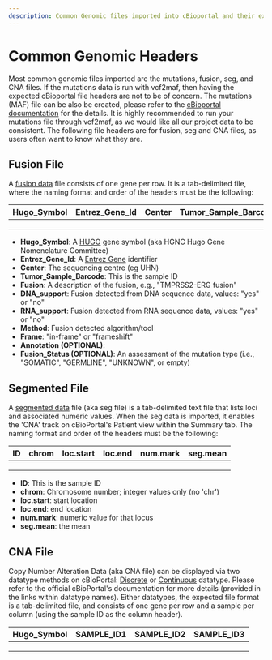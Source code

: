 ```yaml
---
description: Common Genomic files imported into cBioportal and their expected headers
---
```


# Common Genomic Headers

Most common genomic files imported are the mutations, fusion, seg, and CNA files. If the mutations data is run with vcf2maf, then having the expected cBioportal file headers are not to be of concern. The mutations (MAF) file can be also be created, please refer to the [cBioportal documentation](https://docs.cbioportal.org/5.1-data-loading/data-loading/file-formats#minimal-maf-format) for the details. It is highly recommended to run your mutations file through vcf2maf, as we would like all our project data to be consistent. The following file headers are for fusion, seg and CNA files, as users often want to know what they are.

## Fusion File

A [fusion data](https://docs.cbioportal.org/5.1-data-loading/data-loading/file-formats#fusion-data) file consists of one gene per row. It is a tab-delimited file, where the naming format and order of the headers must be the following:

| Hugo\_Symbol | Entrez\_Gene\_Id | Center | Tumor\_Sample\_Barcode | Fusion | DNA\_support | RNA\_support | Method | Frame |
| ------------ | ---------------- | ------ | ---------------------- | ------ | ------------ | ------------ | ------ | ----- |
|              |                  |        |                        |        |              |              |        |       |
|              |                  |        |                        |        |              |              |        |       |
|              |                  |        |                        |        |              |              |        |       |

* **Hugo\_Symbol**: A [HUGO](https://www.genenames.org) gene symbol (aka HGNC Hugo Gene Nomenclature Committee)
* **Entrez\_Gene\_Id**: A [Entrez Gene](https://www.ncbi.nlm.nih.gov/gene) identifier
* **Center**: The sequencing centre (eg UHN)
* **Tumor\_Sample\_Barcode**: This is the sample ID
* **Fusion**: A description of the fusion, e.g., "TMPRSS2-ERG fusion"
* **DNA\_support**: Fusion detected from DNA sequence data, values: "yes" or "no"
* **RNA\_support**: Fusion detected from RNA sequence data, values: "yes" or "no"
* **Method**: Fusion detected algorithm/tool
* **Frame**: "in-frame" or "frameshift"
* **Annotation (OPTIONAL)**:&#x20;
* **Fusion\_Status (OPTIONAL)**: An assessment of the mutation type (i.e., "SOMATIC", "GERMLINE", "UNKNOWN", or empty)

## Segmented File

A [segmented data](https://docs.cbioportal.org/5.1-data-loading/data-loading/file-formats#segmented-data) file (aka seg file) is a tab-delimited text file that lists loci and associated numeric values. When the seg data is imported, it enables the 'CNA' track on cBioPortal's Patient view within the Summary tab. The naming format and order of the headers must be the following:

| ID | chrom | loc.start | loc.end | num.mark | seg.mean |
| -- | ----- | --------- | ------- | -------- | -------- |
|    |       |           |         |          |          |
|    |       |           |         |          |          |
|    |       |           |         |          |          |

* **ID**: This is the sample ID
* **chrom**: Chromosome number; integer values only (no 'chr')
* **loc.start**: start location
* **loc.end**: end location
* **num.mark**: numeric value for that locus
* **seg.mean**: the mean

## CNA File

Copy Number Alteration Data (aka CNA file) can be displayed via two datatype methods on cBioPortal: [Discrete](https://docs.cbioportal.org/5.1-data-loading/data-loading/file-formats#discrete-copy-number-data) or [Continuous](https://docs.cbioportal.org/5.1-data-loading/data-loading/file-formats#continuous-copy-number-data) datatype. Please refer to the official cBioPortal's documentation for more details (provided in the links within datatype names). Either datatypes, the expected file format is a tab-delimited file, and consists of one gene per row and a sample per column (using the sample ID as the column header).

| Hugo\_Symbol | SAMPLE\_ID1 | SAMPLE\_ID2 | SAMPLE\_ID3 |
| ------------ | ----------- | ----------- | ----------- |
|              |             |             |             |
|              |             |             |             |
|              |             |             |             |



